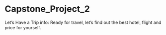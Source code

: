 # Capstone_Project_2
Let’s Have a Trip info: Ready for travel, let’s find out the best hotel, flight and price for yourself. 
